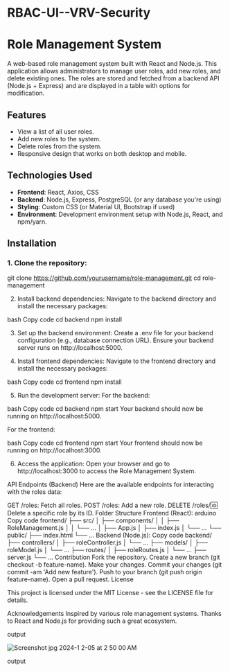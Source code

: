 # RBAC-UI--VRV-Security

# Role Management System

A web-based role management system built with React and Node.js. This application allows administrators to manage user roles, add new roles, and delete existing ones. The roles are stored and fetched from a backend API (Node.js + Express) and are displayed in a table with options for modification.

## Features
- View a list of all user roles.
- Add new roles to the system.
- Delete roles from the system.
- Responsive design that works on both desktop and mobile.

## Technologies Used
- **Frontend**: React, Axios, CSS
- **Backend**: Node.js, Express, PostgreSQL (or any database you're using)
- **Styling**: Custom CSS (or Material UI, Bootstrap if used)
- **Environment**: Development environment setup with Node.js, React, and npm/yarn.

## Installation

### 1. Clone the repository:

git clone https://github.com/yourusername/role-management.git
cd role-management

2. Install backend dependencies:
Navigate to the backend directory and install the necessary packages:

bash
Copy code
cd backend
npm install

3. Set up the backend environment:
Create a .env file for your backend configuration (e.g., database connection URL).
Ensure your backend server runs on http://localhost:5000.

4. Install frontend dependencies:
Navigate to the frontend directory and install the necessary packages:

bash
Copy code
cd frontend
npm install

5. Run the development server:
For the backend:

bash
Copy code
cd backend
npm start
Your backend should now be running on http://localhost:5000.

For the frontend:

bash
Copy code
cd frontend
npm start
Your frontend should now be running on http://localhost:3000.

6. Access the application:
Open your browser and go to http://localhost:3000 to access the Role Management System.

API Endpoints (Backend)
Here are the available endpoints for interacting with the roles data:

GET /roles: Fetch all roles.
POST /roles: Add a new role.
DELETE /roles/:id: Delete a specific role by its ID.
Folder Structure
Frontend (React):
arduino
Copy code
frontend/
├── src/
│   ├── components/
│   │   ├── RoleManagement.js
│   │   └── ...
│   ├── App.js
│   ├── index.js
│   └── ...
└── public/
    ├── index.html
    └── ...
Backend (Node.js):
Copy code
backend/
├── controllers/
│   ├── roleController.js
│   └── ...
├── models/
│   ├── roleModel.js
│   └── ...
├── routes/
│   ├── roleRoutes.js
│   └── ...
├── server.js
└── ...
Contribution
Fork the repository.
Create a new branch (git checkout -b feature-name).
Make your changes.
Commit your changes (git commit -am 'Add new feature').
Push to your branch (git push origin feature-name).
Open a pull request.
License

This project is licensed under the MIT License - see the LICENSE file for details.

Acknowledgements
Inspired by various role management systems.
Thanks to React and Node.js for providing such a great ecosystem.

output


![Screenshot jpg 2024-1<img width="1440" alt="Screenshot 2024-12-05 at 2 49 51 AM" src="https://github.com/user-attachments/assets/b4b295ff-8a74-495e-81aa-d09c50981b43">
2-05 at 2 50 00 AM](https://github.com/user-attachments/assets/29c18a83-549d-4094-91cd-2b4548af636e)

output
